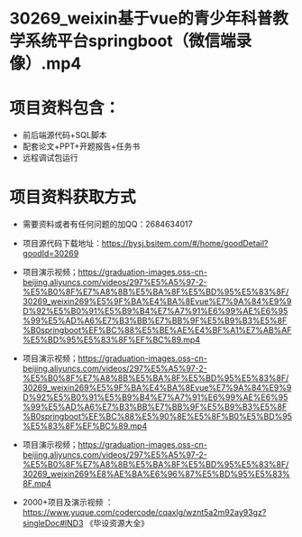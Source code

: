  # 30269_weixin基于vue的青少年科普教学系统平台springboot（微信端录像）.mp4
    
 
 # 项目资料包含：
 * 前后端源代码+SQL脚本
 * 配套论文+PPT+开题报告+任务书
 * 远程调试包运行

 # 项目资料获取方式
 * 需要资料或者有任何问题的加QQ：2684634017

 * 项目源代码下载地址：https://bysj.bsitem.com/#/home/goodDetail?goodId=30269
 
 
 * 项目演示视频；https://graduation-images.oss-cn-beijing.aliyuncs.com/videos/297%E5%A5%97-2-%E5%B0%8F%E7%A8%8B%E5%BA%8F%E5%BD%95%E5%83%8F/30269_weixin269%E5%9F%BA%E4%BA%8Evue%E7%9A%84%E9%9D%92%E5%B0%91%E5%B9%B4%E7%A7%91%E6%99%AE%E6%95%99%E5%AD%A6%E7%B3%BB%E7%BB%9F%E5%B9%B3%E5%8F%B0springboot%EF%BC%88%E5%BE%AE%E4%BF%A1%E7%AB%AF%E5%BD%95%E5%83%8F%EF%BC%89.mp4
 
 
 * 项目演示视频；https://graduation-images.oss-cn-beijing.aliyuncs.com/videos/297%E5%A5%97-2-%E5%B0%8F%E7%A8%8B%E5%BA%8F%E5%BD%95%E5%83%8F/30269_weixin269%E5%9F%BA%E4%BA%8Evue%E7%9A%84%E9%9D%92%E5%B0%91%E5%B9%B4%E7%A7%91%E6%99%AE%E6%95%99%E5%AD%A6%E7%B3%BB%E7%BB%9F%E5%B9%B3%E5%8F%B0springboot%EF%BC%88%E5%90%8E%E5%8F%B0%E5%BD%95%E5%83%8F%EF%BC%89.mp4
 
 
 * 项目演示视频；https://graduation-images.oss-cn-beijing.aliyuncs.com/videos/297%E5%A5%97-2-%E5%B0%8F%E7%A8%8B%E5%BA%8F%E5%BD%95%E5%83%8F/30269_weixin269%E8%AE%BA%E6%96%87%E5%BD%95%E5%83%8F.mp4
 

       
 * 2000+项目及演示视频 ：https://www.yuque.com/codercode/cqaxlg/wznt5a2m92ay93gz?singleDoc#lND3 《毕设资源大全》
   
